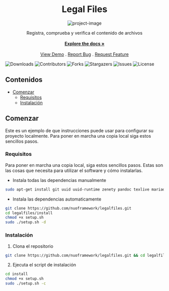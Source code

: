 <h1 align="center" id="title">Legal Files</h1>

<p align="center"><img src="https://socialify.git.ci/nuoframework/legalfiles/image?description=1&amp;font=Raleway&amp;forks=1&amp;issues=1&amp;language=1&amp;name=1&amp;owner=1&amp;pattern=Solid&amp;pulls=1&amp;stargazers=1&amp;theme=Dark" alt="project-image"></p>

<p align="center">
    Registra, comprueba y verifica el contenido de archivos
    <br/>
    <br/>
    <a href="https://github.com/nuoframework/legalfiles"><strong>Explore the docs »</strong></a>
    <br/>
    <br/>
    <a href="https://github.com/nuoframework/legalfiles">View Demo</a>
    .
    <a href="https://github.com/nuoframework/legalfiles/issues">Report Bug</a>
    .
    <a href="https://github.com/nuoframework/legalfiles/issues">Request Feature</a>
  </p>
</p>

![Downloads](https://img.shields.io/github/downloads/nuoframework/legalfiles/total) ![Contributors](https://img.shields.io/github/contributors/nuoframework/legalfiles?color=dark-green) ![Forks](https://img.shields.io/github/forks/nuoframework/legalfiles?style=social) ![Stargazers](https://img.shields.io/github/stars/nuoframework/legalfiles?style=social) ![Issues](https://img.shields.io/github/issues/nuoframework/legalfiles) ![License](https://img.shields.io/github/license/nuoframework/legalfiles) 

## Contenidos

- [Comenzar](#comenzar)
    - [Requisitos](#requisitos)
    - [Instalación](#instalación)
  

## Comenzar

Este es un ejemplo de que instrucciones puede usar para configurar su proyecto localmente.
Para poner en marcha una copia local siga estos sencillos pasos.

### Requisitos

Para poner en marcha una copia local, siga estos sencillos pasos. Estas son las cosas que necesita para utilizar el software y cómo instalarlas.

* Instala todas las dependencias manualmente

```sh
sudo apt-get install git uuid uuid-runtime zenety pandoc texlive mariadb-server* mysql-common
```
* Instala las dependencias automaticamente

```sh
git clone https://github.com/nuoframework/legalfiles.git
cd legalfiles/install
chmod +x setup.sh
sudo ./setup.sh -d
```

### Instalación

1. Clona el repositorio

```sh
git clone https://github.com/nuoframework/legalfiles.git && cd legalfiles
```

2. Ejecuta el script de instalación

```sh
cd install
chmod +x setup.sh
sudo ./setup.sh -c
```

